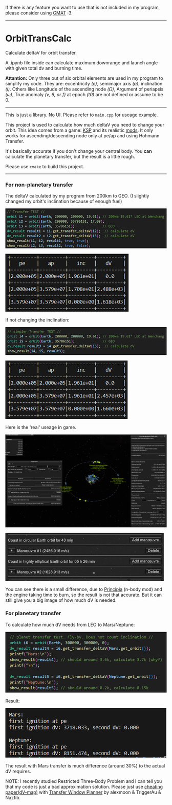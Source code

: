 If there is any feature you want to use that is not included in my program, please consider using [GMAT](https://gmat.sourceforge.net/) :3.

---

# OrbitTransCalc

Calculate deltaV for orbit transfer.

A .ipynb file inside can calculate maximum downrange and launch angle with given total dv and burning time.

**Attantion:** Only three out of six orbital elements are used in my program to simplify my code. They are: eccentricity *(e)*, semimajor axis *(a)*, inclination *(i)*. Others like Longitude of the ascending node *(Ω)*, Argument of periapsis *(ω)*, True anomaly *(ν, θ, or f)* at epoch *(t0)* are not defined or assume to be 0.

---

This is just a library. No UI. Please refer to `main.cpp` for useage example.

This project is used to calculate how much deltaV you need to change your orbit. This idea comes from a game: [KSP](https://store.steampowered.com/app/220200/Kerbal_Space_Program/) and its realistic [mods](https://forum.kerbalspaceprogram.com/topic/190040-rp-1-realistic-progression-one-for-ksp-1123/). It only works for ascending/descending node only at pe/ap and using Hohmann Transfer.

It's basically accurate if you don't change your central body. You **can** calculate the planetary transfer, but the result is a little rough.

Please use `cmake` to build this project.

---

### For non-planetary transfer

The deltaV calculated by my program from 200km to GEO. (I slightly changed my orbit's inclination because of enough fuel)

![i1](./img/img1.png)

![i2](./img/img2.png)

If not changing the inclination:

![i5](./img/img5.png)

![i6](./img/img6.png)

Here is the 'real' useage in game.

![i3](./img/img3.png)

![i4](./img/img4.png)

You can see there is a small difference, due to [Principia](https://github.com/mockingbirdnest/Principia) (n-body mod) and the engine taking time to burn, so the result is not that accurate. But it can still give you a big image of how much dV is needed.

### For planetary transfer

To calculate how much dV needs from LEO to Mars/Neptune:

![img7](./img/img7.png)

Result:

![img8](./img/img8.png)

The result with Mars transfer is much difference (around 30%) to the actual dV requires.

NOTE: I recently studied Restricted Three-Body Problem and I can tell you that my code is just a bad approximation solution. Please just use [cheating paper(dV-map)](https://www.reddit.com/r/KerbalSpaceProgram/comments/3plsvd/for_you_rss_users_a_very_helpful_dv_map_of_our/) with [Transfer Window Planner](https://github.com/Nazfib/TransferWindowPlanner) by alexmoon & TriggerAu & Nazfib. 